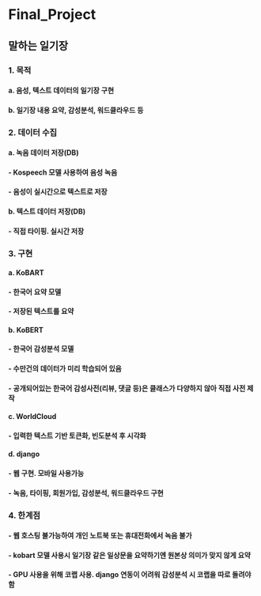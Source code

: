 # Final_Project
## 말하는 일기장
### 1. 목적
####  a. 음성, 텍스트 데이터의 일기장 구현
####  b. 일기장 내용 요약, 감성분석, 워드클라우드 등

### 2. 데이터 수집
####  a. 녹음 데이터 저장(DB)
####    - Kospeech 모델 사용하여 음성 녹음
####    - 음성이 실시간으로 텍스트로 저장
####  b. 텍스트 데이터 저장(DB)
####    - 직접 타이핑. 실시간 저장

### 3. 구현
####  a. KoBART
####    - 한국어 요약 모델
####    - 저장된 텍스트를 요약
####  b. KoBERT
####    - 한국어 감성분석 모델
####    - 수만건의 데이터가 미리 학습되어 있음
####    - 공개되어있는 한국어 감성사전(리뷰, 댓글 등)은 클래스가 다양하지 않아 직접 사전 제작
####  c. WorldCloud
####    - 입력한 텍스트 기반 토큰화, 빈도분석 후 시각화
####  d. django
####    - 웹 구현. 모바일 사용가능
####    - 녹음, 타이핑, 회원가입, 감성분석, 워드클라우드 구현

### 4. 한계점
####    - 웹 호스팅 불가능하여 개인 노트북 또는 휴대전화에서 녹음 불가
####    - kobart 모델 사용시 일기장 같은 일상문을 요약하기엔 원본상 의미가 맞지 않게 요약
####    - GPU 사용을 위해 코랩 사용. django 연동이 어려워 감성분석 시 코랩을 따로 돌려야함 




